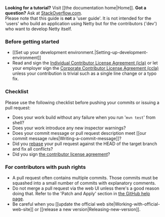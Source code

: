<div class="alert alert-danger"><strong>Looking for a tutorial?</strong> Visit [[the documentation home|Home]]. <strong>Got a question?</strong> Ask at <a href="https://stackoverflow.com/questions/tagged/netty">StackOverflow.com</a>.<br>Please note that this guide is <strong>not</strong> a 'user guide'.  It is not intended for the 'users' who build an application using Netty but for the contributors ('dev') who want to develop Netty itself.</div>

### Before getting started

* [[Set up your development environment.|Setting-up-development-environment]]
* Read and sign the [Individual Contributor License Agreement (icla)](http://netty.io/s/icla) or let your employer sign the [Corporate Contributor License Agreement (ccla)](http://netty.io/s/ccla) unless your contribution is trivial such as a single line change or a typo fix.

### Checklist

Please use the following checklist before pushing your commits or issuing a pull request:

* Does your work build without any failure when you run '`mvn test`' from shell?
* Does your work introduce any new inspector warnings?
* Does your commit message or pull request description meet [[our commit message rules|Writing-a-commit-message]]?
* Did you [rebase](http://git-scm.com/book/en/Git-Branching-Rebasing) your pull request against the HEAD of the target branch and fix all conflicts?
* Did you sign [the contributor license agreement](https://docs.google.com/spreadsheet/viewform?formkey=dHBjc1YzdWhsZERUQnhlSklsbG1KT1E6MQ)?

### For contributors with push rights

* A pull request often contains multiple commits.  Those commits must be squashed into a small number of commits with explanatory comments.
* Do not merge a pull request via the web UI unless there's a good reason doing that. Refer to the 'Patch and Apply' section in [the GitHub help page](https://help.github.com/articles/using-pull-requests#merging-a-pull-request).
* Be careful when you [[update the official web site|Working-with-official-web-site]] or [[release a new version|Releasing-new-version]].